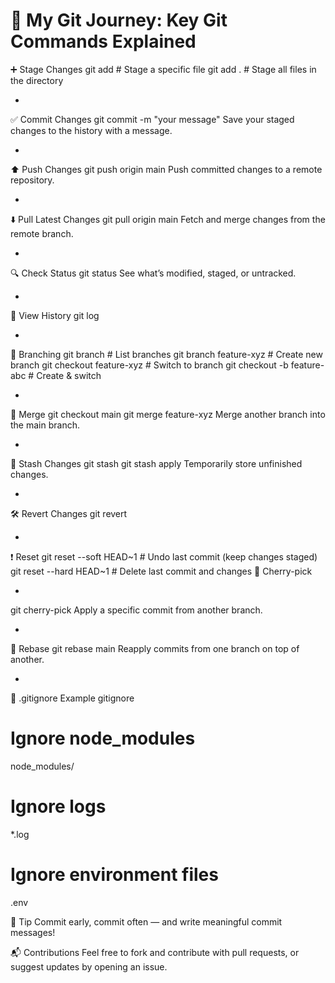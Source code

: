 # 📘 My Git Journey: Key Git Commands Explained



➕ Stage Changes
git add <file>      # Stage a specific file
git add .           # Stage all files in the directory

-

✅ Commit Changes
git commit -m "your message"
Save your staged changes to the history with a message.

-

⬆️ Push Changes
git push origin main
Push committed changes to a remote repository.

-

⬇️ Pull Latest Changes
git pull origin main
Fetch and merge changes from the remote branch.

-

🔍 Check Status
git status
See what’s modified, staged, or untracked.

-

📜 View History
git log

-

🔄 Branching
git branch                      # List branches
git branch feature-xyz         # Create new branch
git checkout feature-xyz       # Switch to branch
git checkout -b feature-abc    # Create & switch

-

🔀 Merge
git checkout main
git merge feature-xyz
Merge another branch into the main branch.

-

🧼 Stash Changes
git stash
git stash apply
Temporarily store unfinished changes.

-

🛠️ Revert Changes
git revert <commit-hash>

-

❗ Reset
git reset --soft HEAD~1    # Undo last commit (keep changes staged)
git reset --hard HEAD~1    # Delete last commit and changes
🍒 Cherry-pick

-

git cherry-pick <commit-hash>
Apply a specific commit from another branch.

-

🔄 Rebase
git rebase main
Reapply commits from one branch on top of another.

-

🛑 .gitignore Example
gitignore

# Ignore node_modules
node_modules/

# Ignore logs
*.log

# Ignore environment files
.env


🧠 Tip
Commit early, commit often — and write meaningful commit messages!

📬 Contributions
Feel free to fork and contribute with pull requests, or suggest updates by opening an issue.